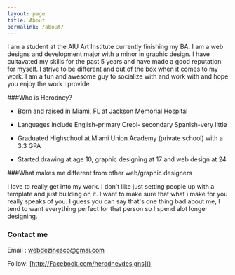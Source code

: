 ```yaml
---
layout: page
title: About
permalink: /about/
---
```




I am a student at the AIU Art Institute currently finishing my BA. I am a web designs and development major with a minor in graphic design. I have cultavated my skills for the past 5 years and have made a good reputation for myself. I strive to be different and out of the box when it comes to my work. I am a fun and awesome guy to socialize with and work with and hope you enjoy the work I provide.

###Who is Herodney?

* Born and raised in Miami, FL at Jackson Memorial Hospital

* Languages include English-primary Creol- secondary Spanish-very little

* Graduated Highschool at Miami Union Academy (private school) with a 3.3 GPA

* Started drawing at age 10, graphic designing at 17 and web design at 24.

###What makes me different from other web/graphic designers

I love to really get into my work. I don't like just setting people up with a template and just building on it. I want to make sure that what i make for you really speaks of you. I guess you can say that's one thing bad about me, I tend to want everything perfect for that person so I spend alot longer designing.

### Contact me

Email : [webdezinesco@gmai.com](mailto:webdezinesco@gmail.com)

Follow: [http://Facebook.com/herodneydesigns]()
